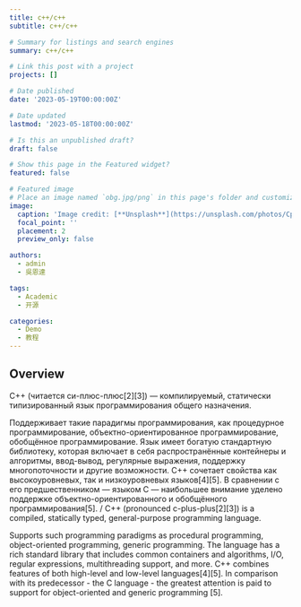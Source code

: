 ```yaml
---
title: c++/c++
subtitle: c++/c++

# Summary for listings and search engines
summary: c++/c++

# Link this post with a project
projects: []

# Date published
date: '2023-05-19T00:00:00Z'

# Date updated
lastmod: '2023-05-18T00:00:00Z'

# Is this an unpublished draft?
draft: false

# Show this page in the Featured widget?
featured: false

# Featured image
# Place an image named `obg.jpg/png` in this page's folder and customize its options here.
image:
  caption: 'Image credit: [**Unsplash**](https://unsplash.com/photos/CpkOjOcXdUY)'
  focal_point: ''
  placement: 2
  preview_only: false

authors:
  - admin
  - 吳恩達

tags:
  - Academic
  - 开源

categories:
  - Demo
  - 教程
---
```



## Overview

C++ (читается си-плюс-плюс[2][3]) — компилируемый, статически типизированный язык программирования общего назначения.

Поддерживает такие парадигмы программирования, как процедурное программирование, объектно-ориентированное программирование, обобщённое программирование. Язык имеет богатую стандартную библиотеку, которая включает в себя распространённые контейнеры и алгоритмы, ввод-вывод, регулярные выражения, поддержку многопоточности и другие возможности. C++ сочетает свойства как высокоуровневых, так и низкоуровневых языков[4][5]. В сравнении с его предшественником — языком C — наибольшее внимание уделено поддержке объектно-ориентированного и обобщённого программирования[5]. / C++ (pronounced c-plus-plus[2][3]) is a compiled, statically typed, general-purpose programming language.

Supports such programming paradigms as procedural programming, object-oriented programming, generic programming. The language has a rich standard library that includes common containers and algorithms, I/O, regular expressions, multithreading support, and more. C++ combines features of both high-level and low-level languages[4][5]. In comparison with its predecessor - the C language - the greatest attention is paid to support for object-oriented and generic programming [5].
